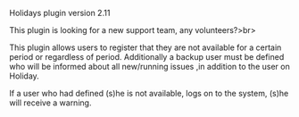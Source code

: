 Holidays plugin version 2.11


This plugin is looking for a new support team, any volunteers?>br><br>

This plugin allows users to register that they are not available for  a certain period or regardless of period.
Additionally a backup user must be defined who will be informed about all new/running issues ,in addition to the user on Holiday.

If a user who had defined (s)he is not available, logs on to the system, (s)he will receive a warning.
